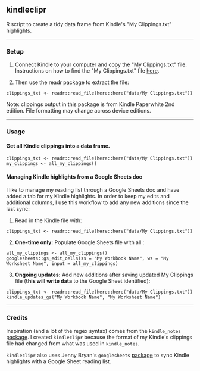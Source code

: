 ## kindleclipr
R script to create a tidy data frame from Kindle's "My Clippings.txt" highlights.

***

### Setup
1. Connect Kindle to your computer and copy the "My Clippings.txt" file. Instructions on how to find the "My Clippings.txt" file [here](http://www.missionarygeek.com/2011/05/view-your-kindle-notes-on-your-computer/).

2. Then use the readr package to extract the file:

```
clippings_txt <- readr::read_file(here::here("data/My Clippings.txt"))
```

Note: clippings output in this package is from Kindle Paperwhite 2nd edition. File formatting may change across device editions.

***

### Usage

#### Get all Kindle clippings into a data frame.
```
clippings_txt <- readr::read_file(here::here("data/My Clippings.txt"))
my_clippings <- all_my_clippings()
```



#### Managing Kindle highlights from a Google Sheets doc

I like to manage my reading list through a Google Sheets doc and have added a tab for my Kindle highlights. In order to keep my edits and additional columns, I use this workflow to add any new additions since the last sync:


1. Read in the Kindle file with:
```
clippings_txt <- readr::read_file(here::here("data/My Clippings.txt"))
```



2. **One-time only:** Populate Google Sheets file with all :
```
all_my_clippings <- all_my_clippings()
googlesheets::gs_edit_cells(ss = "My Workbook Name", ws = "My Worksheet Name", input = all_my_clippings)
```


3. **Ongoing updates:** Add new additions after saving updated My Clippings file (**this will write data** to the Google Sheet identified):
```
clippings_txt <- readr::read_file(here::here("data/My Clippings.txt"))
kindle_updates_gs("My Workbook Name", "My Worksheet Name")
```

***

### Credits

Inspiration (and a lot of the regex syntax) comes from the `kindle_notes` [package](https://github.com/RMHogervorst/kindle_notes). I created `kindleclipr` because the format of my Kindle's clippings file had changed from what was used in `kindle_notes`. 



`kindleclipr` also uses Jenny Bryan's `googlesheets` [package](https://github.com/jennybc/googlesheets) to sync Kindle highlights with a Google Sheet reading list.
